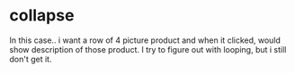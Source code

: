 # collapse
In this case.. i want a row of 4 picture product and when it clicked, would show description of those product. I try to figure out with looping, but i still don't get it.
